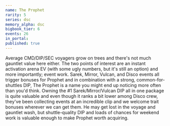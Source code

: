 ```yaml
---
name: The Prophet
rarity: 5
series: dsc
memory_alpha: dsc
bigbook_tier: 6
events: 26
in_portal:
published: true
---
```


Average CMD/DIP/SEC voyagers grow on trees and there's not much gauntlet value here either. The two points of interest are an instant activation arena EV (with some ugly numbers, but it's still an option) and more importantly; event work. Sarek, Mirror, Vulcan, and Disco events all trigger bonuses for Prophet and in combination with a strong, common-for-shuttles DIP, The Prophet is a name you might end up noticing more often than you'd think. Owning the #1 Sarek/Mirror/Vulcan DIP all in one package is quite valuable and even though it ranks a bit lower among Disco crew, they've been collecting events at an incredible clip and we welcome trait bonuses wherever we can get them. He may get lost in the voyage and gauntlet wash, but shuttle-quality DIP and loads of chances for weekend work is valuable enough to make Prophet worth acquiring.
